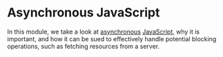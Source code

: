 # Asynchronous JavaScript

In this module, we take a look at [asynchronous]() [JavaScript](), why it is important, and how it can be sued to effectively handle potential blocking operations, such as fetching resources from a server.